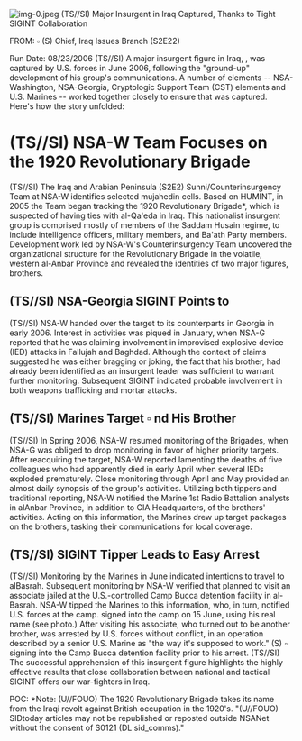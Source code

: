 ![img-0.jpeg](img-0.jpeg)
(TS//SI) Major Insurgent in Iraq Captured, Thanks to Tight SIGINT Collaboration

FROM: $\square$
(S) Chief, Iraq Issues Branch (S2E22)

Run Date: 08/23/2006
(TS//SI) A major insurgent figure in Iraq, , was captured by U.S. forces in June 2006, following the "ground-up" development of his group's communications. A number of elements -- NSA-Washington, NSA-Georgia, Cryptologic Support Team (CST) elements and U.S. Marines -- worked together closely to ensure that was captured. Here's how the story unfolded:

# (TS//SI) NSA-W Team Focuses on the 1920 Revolutionary Brigade 

(TS//SI) The Iraq and Arabian Peninsula (S2E2) Sunni/Counterinsurgency Team at NSA-W identifies selected mujahedin cells. Based on HUMINT, in 2005 the Team began tracking the 1920 Revolutionary Brigade*, which is suspected of having ties with al-Qa'eda in Iraq. This nationalist insurgent group is comprised mostly of members of the Saddam Husain regime, to include intelligence officers, military members, and Ba'ath Party members. Development work led by NSA-W's Counterinsurgency Team uncovered the organizational structure for the Revolutionary Brigade in the volatile, western al-Anbar Province and revealed the identities of two major figures, brothers.

## (TS//SI) NSA-Georgia SIGINT Points to

(TS//SI) NSA-W handed over the target to its counterparts in Georgia in early 2006. Interest in activities was piqued in January, when NSA-G reported that he was claiming involvement in improvised explosive device (IED) attacks in Fallujah and Baghdad. Although the context of claims suggested he was either bragging or joking, the fact that his brother, had already been identified as an insurgent leader was sufficient to warrant further monitoring. Subsequent SIGINT indicated probable involvement in both weapons trafficking and mortar attacks.

## (TS//SI) Marines Target $\square$ nd His Brother

(TS//SI) In Spring 2006, NSA-W resumed monitoring of the Brigades, when NSA-G was obliged to drop monitoring in favor of higher priority targets. After reacquiring the target, NSA-W reported lamenting the deaths of five colleagues who had apparently died in early April when several IEDs exploded prematurely. Close monitoring through April and May provided an almost daily synopsis of the group's activities. Utilizing both tippers and traditional reporting, NSA-W notified the Marine 1st Radio Battalion analysts in alAnbar Province, in addition to CIA Headquarters, of the brothers' activities. Acting on this information, the Marines drew up target packages on the brothers, tasking their communications for local coverage.

## (TS//SI) SIGINT Tipper Leads to Easy Arrest

(TS//SI) Monitoring by the Marines in June indicated intentions to travel to alBasrah. Subsequent monitoring by NSA-W verified that planned to visit an associate jailed at the U.S.-controlled Camp Bucca detention facility in al-Basrah. NSA-W tipped the Marines to this information, who, in turn, notified U.S. forces at the camp. signed into the camp on 15 June, using his real name (see photo.) After visiting his associate, who turned out to be another brother, was arrested by U.S. forces without conflict, in an operation described by a senior U.S. Marine as "the way it's supposed to work."
(S) $\square$ signing into the Camp Bucca detention facility prior to his arrest.
(TS//SI) The successful apprehension of this insurgent figure highlights the highly effective results that close collaboration between national and tactical SIGINT offers our war-fighters in Iraq.

POC:
*Note: (U//FOUO) The 1920 Revolutionary Brigade takes its name from the Iraqi revolt against British occupation in the 1920's.
"(U//FOUO) SIDtoday articles may not be republished or reposted outside NSANet without the consent of S0121 (DL sid_comms)."
